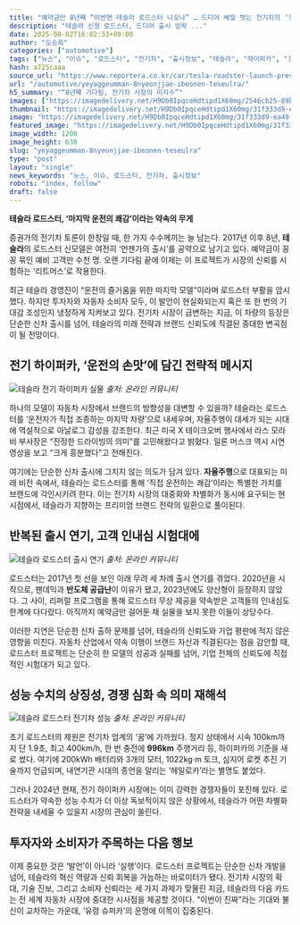 ```yaml
---
title: "예약금만 8년째 “이번엔 테슬라 로드스터 나오나” … 드디어 베일 벗는 전기차의 ‘정체’"
description: "테슬라 신형 로드스터, 드디어 출시 임박 ..."
date: 2025-08-02T16:02:33+09:00
author: "오승희"
categories: ["automotive"]
tags: ["뉴스", "이슈", "로드스터", "전기차", "출시정보", "테슬라", "하이퍼카", "프리미엄전기차시장", "자동차신모델동향"]
hash: a725caaa
source_url: "https://www.reportera.co.kr/car/tesla-roadster-launch-preview/"
url: "/automotive/yeyaggeumman-8nyeonjjae-ibeonen-teseulra/"
h5_summary: "“8년째 기다림, 전기차 시장의 미지수”"
images: ["https://imagedelivery.net/H9Db0IpqceHdtipd1X60mg/2546cb25-89bf-48d8-7ea7-a03794f38b00/public", "https://imagedelivery.net/H9Db0IpqceHdtipd1X60mg/1daf7b3b-9e35-4bf8-b92e-a88a7f210300/public", "https://imagedelivery.net/H9Db0IpqceHdtipd1X60mg/31f333d9-ea49-41d2-cc3b-a5483685bb00/public", "https://imagedelivery.net/H9Db0IpqceHdtipd1X60mg/3d65138b-6957-4a64-cb37-56a6dc83a000/public"]
thumbnail: "https://imagedelivery.net/H9Db0IpqceHdtipd1X60mg/31f333d9-ea49-41d2-cc3b-a5483685bb00/public"
image: "https://imagedelivery.net/H9Db0IpqceHdtipd1X60mg/31f333d9-ea49-41d2-cc3b-a5483685bb00/public"
featured_image: "https://imagedelivery.net/H9Db0IpqceHdtipd1X60mg/31f333d9-ea49-41d2-cc3b-a5483685bb00/public"
image_width: 1200
image_height: 630
slug: "yeyaggeumman-8nyeonjjae-ibeonen-teseulra"
type: "post"
layout: "single"
news_keywords: "뉴스, 이슈, 로드스터, 전기차, 출시정보"
robots: "index, follow"
draft: false
---
```


**테슬라 로드스터, ‘마지막 운전의 쾌감’이라는 약속의 무게**

증권가의 전기차 토론이 한창일 때, 한 가지 수수께끼는 늘 남는다. 2017년 이후 8년, **테슬라**의 로드스터 신모델은 여전히 ‘언젠가의 출시’를 공약으로 남기고 있다. 예약금이 꽁꽁 묶인 예비 고객만 수천 명. 오랜 기다림 끝에 이제는 이 프로젝트가 시장의 신뢰를 시험하는 ‘리트머스’로 작용한다.

최근 테슬라 경영진이 “운전의 즐거움을 위한 마지막 모델”이라며 로드스터 부활을 암시했다. 하지만 투자자와 자동차 소비자 모두, 이 발언이 현실화되는지 혹은 또 한 번의 기대감 조성인지 냉정하게 지켜보고 있다. 전기차 시장이 급변하는 지금, 이 차량의 등장은 단순한 신차 출시를 넘어, 테슬라의 미래 전략과 브랜드 신뢰도에 직결된 중대한 변곡점이 될 전망이다.

## 전기 하이퍼카, ‘운전의 손맛’에 담긴 전략적 메시지

![테슬라 전기 하이퍼카 실물](https://imagedelivery.net/H9Db0IpqceHdtipd1X60mg/1daf7b3b-9e35-4bf8-b92e-a88a7f210300/public)
*출처: 온라인 커뮤니티*


하나의 모델이 자동차 시장에서 브랜드의 방향성을 대변할 수 있을까? 테슬라는 로드스터를 ‘운전자가 직접 조종하는 마지막 차량’으로 내세우며, 자율주행이 대세가 되는 시대에 역설적으로 아날로그 감성을 강조한다. 최근 미국 X 테이크오버 행사에서 라스 모라비 부사장은 “진정한 드라이빙의 의미”를 고민해왔다고 밝혔다. 일론 머스크 역시 시연 영상을 보고 “크게 흥분했다”고 전해진다.

여기에는 단순한 신차 출시에 그치지 않는 의도가 담겨 있다. **자율주행**으로 대표되는 미래 비전 속에서, 테슬라는 로드스터를 통해 ‘직접 운전하는 쾌감’이라는 특별한 가치를 브랜드에 각인시키려 한다. 이는 전기차 시장의 대중화와 차별화가 동시에 요구되는 현 시점에서, 테슬라가 지향하는 프리미엄 브랜드 전략의 일환으로 풀이된다.

## 반복된 출시 연기, 고객 인내심 시험대에

![테슬라 로드스터 출시 연기](https://imagedelivery.net/H9Db0IpqceHdtipd1X60mg/3d65138b-6957-4a64-cb37-56a6dc83a000/public)
*출처: 온라인 커뮤니티*


로드스터는 2017년 첫 선을 보인 이래 무려 세 차례 출시 연기를 겪었다. 2020년을 시작으로, 팬데믹과 **반도체 공급난**이 이유가 됐고, 2023년에도 양산형이 등장하지 않았다. 그 사이, 리퍼럴 프로그램을 통해 로드스터 무상 제공을 약속받은 고객들의 인내심도 한계에 다다랐다. 아직까지 예약금만 걸어둔 채 실물을 보지 못한 이들이 상당수다.

이러한 지연은 단순한 신차 출하 문제를 넘어, 테슬라의 신뢰도와 기업 평판에 적지 않은 영향을 미친다. 자동차 산업에서 약속 이행이 브랜드 자산과 직결된다는 점을 감안할 때, 로드스터 프로젝트는 단순히 한 모델의 성공과 실패를 넘어, 기업 전체의 신뢰도에 직접적인 시험대가 되고 있다.

## 성능 수치의 상징성, 경쟁 심화 속 의미 재해석

![테슬라 로드스터 전기차 성능](https://imagedelivery.net/H9Db0IpqceHdtipd1X60mg/2546cb25-89bf-48d8-7ea7-a03794f38b00/public)
*출처: 온라인 커뮤니티*


초기 로드스터의 제원은 전기차 업계의 ‘꿈’에 가까웠다. 정지 상태에서 시속 100km까지 단 1.9초, 최고 400km/h, 한 번 충전에 **996km** 주행거리 등, 하이퍼카의 기준을 새로 썼다. 여기에 200kWh 배터리와 3개의 모터, 1022kg·m 토크, 심지어 로켓 추진 기술까지 언급되며, 내연기관 시대의 종언을 알리는 ‘헤일로카’라는 별명도 붙었다.

그러나 2024년 현재, 전기 하이퍼카 시장에는 이미 강력한 경쟁자들이 포진해 있다. 로드스터가 약속한 성능 수치가 더 이상 독보적이지 않은 상황에서, 테슬라가 어떤 차별화 전략을 내세울 수 있을지 시장의 관심이 쏠린다.

## 투자자와 소비자가 주목하는 다음 행보

이제 중요한 것은 ‘발언’이 아니라 ‘실행’이다. 로드스터 프로젝트는 단순한 신차 개발을 넘어, 테슬라의 혁신 역량과 신뢰 회복을 가늠하는 바로미터가 됐다. 전기차 시장의 확대, 기술 진보, 그리고 소비자 신뢰라는 세 가지 과제가 맞물린 지금, 테슬라의 다음 카드는 전 세계 자동차 시장에 중대한 시사점을 제공할 것이다. “이번이 진짜”라는 기대와 불신이 교차하는 가운데, ‘유령 슈퍼카’의 운명에 이목이 집중된다.
